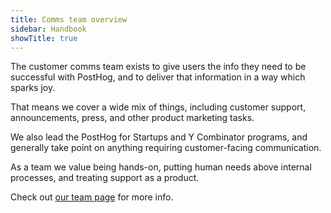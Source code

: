 ```yaml
---
title: Comms team overview
sidebar: Handbook
showTitle: true
---
```


The customer comms team exists to give users the info they need to be successful with PostHog, and to deliver that information in a way which sparks joy. 

That means we cover a wide mix of things, including customer support, announcements, press, and other product marketing tasks. 

We also lead the PostHog for Startups and Y Combinator programs, and generally take point on anything requiring customer-facing communication. 

As a team we value being hands-on, putting human needs above internal processes, and treating support as a product. 

Check out [our team page](/teams/comms) for more info.